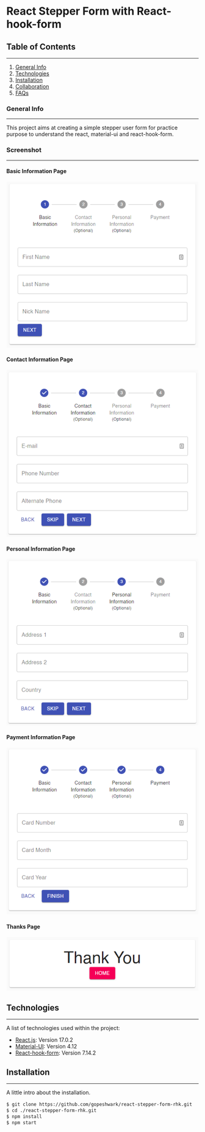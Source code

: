 # React Stepper Form with React-hook-form

## Table of Contents

---

1. [General Info](#general-info)
2. [Technologies](#technologies)
3. [Installation](#installation)
4. [Collaboration](#collaboration)
5. [FAQs](#faqs)

### General Info

---

This project aims at creating a simple stepper user form for practice purpose to understand the react, material-ui and react-hook-form.

### Screenshot

---

#### Basic Information Page

![Basic Information Page](public/images/BasicInfo.PNG)

#### Contact Information Page

![Contact Information Page](public/images/ContactInfo.PNG)

#### Personal Information Page

![Personal Information Page](public/images/PersonalInfo.PNG)

#### Payment Information Page

![Payment Information Page](public/images/PaymentInfo.PNG)

#### Thanks Page

![Thank You Page](public/images/ThanksPage.PNG)

## Technologies

---

A list of technologies used within the project:

- [React.js](https://reactjs.org/): Version 17.0.2
- [Material-UI](https://material-ui.com/): Version 4.12
- [React-hook-form](https://react-hook-form.com/): Version 7.14.2

## Installation

---

A little intro about the installation.

```
$ git clone https://github.com/gopeshwark/react-stepper-form-rhk.git
$ cd ./react-stepper-form-rhk.git
$ npm install
$ npm start
```
